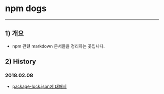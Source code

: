 # npm dogs
----
## 1) 개요
* npm 관련 markdown 문서들을 정리하는 곳입니다.

## 2) History

### 2018.02.08
* [package-lock.json에 대해서](./about-package-lock.md)
